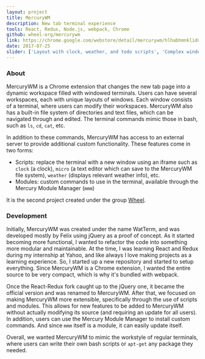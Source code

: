 ```yaml
---
layout: project
title: MercuryWM
description: New tab terminal experience
tools: React, Redux, Node.js, webpack, Chrome
github: wheel-org/mercurywm
link: https://chrome.google.com/webstore/detail/mercurywm/hlhabhmnklidddklapmklccngaofgfim
date: 2017-07-25
slider: ['Layout with clock, weather, and todo scripts', 'Complex window layout with image script']
---
```


### About

MercuryWM is a Chrome extension that changes the new tab page into a dynamic workspace filled with windowed terminals. Users can have several workspaces, each with unique layouts of windows. Each window consists of a terminal, where users can modify their workspaces. MercuryWM also has a built-in file system of directories and text files, which can be navigated through and edited. The terminal commands mimic those in bash, such as `ls`, `cd`, `cat`, etc.

In addition to these commands, MercuryWM has access to an external server to provide additional custom functionality. These features come in two forms:

- Scripts: replace the terminal with a new window using an iframe such as `clock` (a clock), `micro` (a text editor which can save to the MercuryWM file system), `weather` (displays relevant weather info), etc.
- Modules: custom commands to use in the terminal, available through the Mercury Module Manager (`mmm`)

It is the second project created under the group [Wheel](github.com/wheel-org).

### Development

Initially, MercuryWM was created under the name WatTerm, and was developed mostly by Felix using jQuery as a proof of concept. As it started becoming more functional, I wanted to refactor the code into something more modular and maintainable. At the time, I was learning React and Redux during my internship at Yahoo, and like always I love making projects as a learning experience. So, I started up a new repository and started to setup everything. Since MercuryWM is a Chrome extension, I wanted the entire source to be very compact, which is why it's bundled with webpack.

Once the React-Redux fork caught up to the jQuery one, it became the official version and was renamed to MercuryWM. After that, we focused on making MercuryWM more extensible, specifically through the use of scripts and modules. This allows for new features to be added to MercuryWM without actually modifying its source (and requiring an update for all users). In addition, users can use the Mercury Module Manager to install custom commands. And since `mmm` itself is a module, it can easily update itself.

Overall, we wanted MercuryWM to mimic the workstyle of regular terminals, where users can write their own bash scripts or `apt-get` any package they needed.

